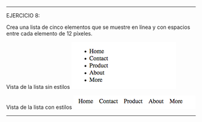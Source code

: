 <!--
  Este archivo está escrito en Markdown
  Para obtener más info acerca de qué es Markdown:

  https://www.youtube.com/watch?v=TtSWo2nbzAk&t=199s
-->

***
EJERCICIO 8:

Crea una lista de cinco elementos que se muestre en línea y con espacios entre cada elemento de 12 píxeles.

Vista de la lista sin estilos
![Menu sin estilos](assets/1-5-8-menu-sin-estilo.png)

Vista de la lista con estilos
![Menu con estilos](assets/1-5-8-menu-con-estilo.png)
***
